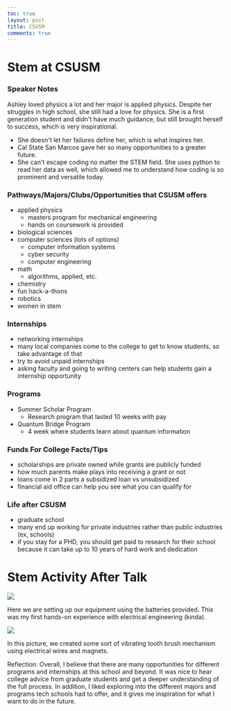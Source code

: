 ```yaml
---
toc: true
layout: post
title: CSUSM
comments: true
---
```


# Stem at CSUSM 

### Speaker Notes

Ashley loved physics a lot and her major is applied physics. Despite her struggles in high school, she still had a love for physics. She is a first generation student and didn't have much guidance, but still brought herself to success, which is very inspirational.
- She doesn't let her failures define her, which is what inspires her.
- Cal State San Marcos gave her so many opportunities to a greater future.
- She can't escape coding no matter the STEM field. She uses python to read her data as well, which allowed me to understand how coding is so prominent and versatile today.  

### Pathways/Majors/Clubs/Opportunities that CSUSM offers 
- applied physics
    - masters program for mechanical engineering
    - hands on coursework is provided
- biological sciences
- computer sciences (lots of options)
    - computer information systems
    - cyber security
    - computer engineering 
- math 
    - algorithms, applied, etc. 
- chemistry
- fun hack-a-thons 
- robotics
- women in stem

### Internships 
- networking internships 
- many local companies come to the college to get to know students, so take advantage of that
- try to avoid unpaid internships 
- asking faculty and going to writing centers can help students gain a internship opportunity 

### Programs
- Summer Scholar Program
    - Research program that lasted 10 weeks with pay 
- Quantum Bridge Program
    - 4 week where students learn about quantum information 

### Funds For College Facts/Tips
- scholarships are private owned while grants are publicly funded 
- how much parents make plays into receiving a grant or not 
- loans come in 2 parts a subsidized loan vs unsubsidized
- financial aid office can help you see what you can qualify for 

### Life after CSUSM
- graduate school 
- many end up working for private industries rather than public industries (ex, schools)
- if you stay for a PHD, you should get paid to research for their school because it can take up to 10 years of hard work and dedication 

# Stem Activity After Talk

![]({{site.baseurl}}/pic1.png)  

Here we are setting up our equipment using the batteries provided. This was my first hands-on experience with electrical engineering (kinda).

![]({{site.baseurl}}/pic2.png) 

In this picture, we created some sort of vibrating tooth brush mechanism using electrical wires and magnets. 

Reflection: Overall, I believe that there are many opportunities for different programs and internships at this school and beyond. It was nice to hear college advice from graduate students and get a deeper understanding of the full process. In addition, I liked exploring into the different majors and programs tech schools had to offer, and it gives me inspiration for what I want to do in the future. 